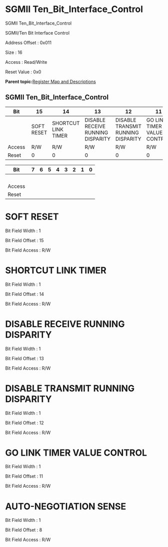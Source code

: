 # SGMII Ten\_Bit\_Interface\_Control

SGMII Ten\_Bit\_Interface\_Control

SGMII/Ten Bit Interface Control

Address Offset : 0x011

Size : 16

Access : Read/Write

Reset Value : 0x0

**Parent topic:**[Register Map and Descriptions](GUID-521EA668-4C02-4A74-927B-B4C8D92B9489.md)

## SGMII Ten\_Bit\_Interface\_Control

|Bit |15|14|13|12|11|10|9|8|
|----|---|---|---|---|---|---|---|---|
| |SOFT RESET|SHORTCUT LINK TIMER|DISABLE RECEIVE RUNNING DISPARITY|DISABLE TRANSMIT RUNNING DISPARITY|GO LINK TIMER VALUE CONTROL| | |AUTO-NEGOTIATION SENSE|
|Access |R/W|R/W|R/W|R/W|R/W| | |R/W|
|Reset |0|0|0|0|0| | |0|

|Bit |7|6|5|4|3|2|1|0|
|----|---|---|---|---|---|---|---|---|
| | | | | | | | | |
|Access | | | | | | | | |
|Reset | | | | | | | | |

# SOFT RESET

Bit Field Width : 1

Bit Field Offset : 15

Bit Field Access : R/W

# SHORTCUT LINK TIMER

Bit Field Width : 1

Bit Field Offset : 14

Bit Field Access : R/W

# DISABLE RECEIVE RUNNING DISPARITY

Bit Field Width : 1

Bit Field Offset : 13

Bit Field Access : R/W

# DISABLE TRANSMIT RUNNING DISPARITY

Bit Field Width : 1

Bit Field Offset : 12

Bit Field Access : R/W

# GO LINK TIMER VALUE CONTROL

Bit Field Width : 1

Bit Field Offset : 11

Bit Field Access : R/W

# AUTO-NEGOTIATION SENSE

Bit Field Width : 1

Bit Field Offset : 8

Bit Field Access : R/W

